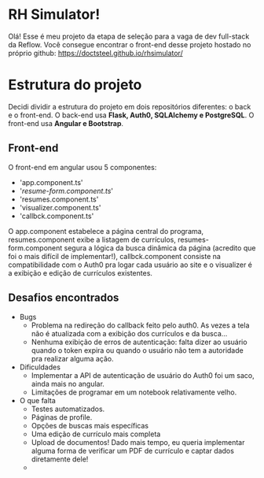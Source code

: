 # RH Simulator!

Olá!
Esse é meu projeto da etapa de seleção para a vaga de dev full-stack da Reflow.
Você consegue encontrar o front-end desse projeto hostado no próprio github:
https://doctsteel.github.io/rhsimulator/

# Estrutura do projeto
Decidi dividir a estrutura do projeto em dois repositórios diferentes: o back e o front-end.
O back-end usa **Flask, Auth0,  SQLAlchemy e PostgreSQL**.
O front-end usa **Angular e Bootstrap**.
## Front-end
		
O front-end em angular usou 5 componentes:
- 'app.component.ts'
- '*resume-form.component.ts*'
- 'resumes.component.ts'
- 'visualizer.component.ts'
- 'callbck.component.ts'
	
O app.component estabelece a página central do programa, resumes.component exibe a listagem de currículos, resumes-form.component segura a lógica da busca dinâmica da página (acredito que foi o mais difícil de implementar!), callbck.component consiste na compatibilidade com o Auth0 pra logar cada usuário ao site e o visualizer é a exibição e edição de currículos existentes.


## Desafios encontrados

- Bugs
	- Problema na redireção do callback feito pelo auth0. As vezes a tela não é atualizada com a exibição dos currículos e da busca...
	- Nenhuma exibição de erros de autenticação: falta dizer ao usuário quando o token expira ou quando o usuário não tem a autoridade pra realizar alguma ação.
- Dificuldades
	- Implementar a API de autenticação de usuário do Auth0 foi um saco, ainda mais no angular.
	- Limitações de programar em um notebook relativamente velho.
- O que falta
	- Testes automatizados.
	- Páginas de profile.
	- Opções de buscas mais específicas
	- Uma edição de currículo mais completa
	- Upload de documentos! Dado mais tempo, eu queria implementar alguma forma de verificar um PDF de currículo e captar dados diretamente dele!
	- 


